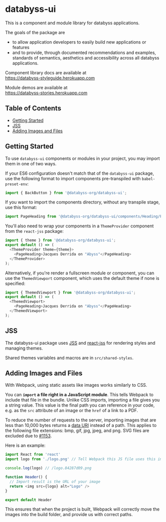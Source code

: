 # databyss-ui

This is a component and module library for databyss applications.

The goals of the package are

- to allow application developers to easily build new applications or features
- and to provide, through documented recommendations and examples, standards of semantics, aesthetics and accessibility across all databyss applications.

Component library docs are available at  
https://databyss-styleguide.herokuapp.com

Module demos are available at  
https://databyss-stories.herokuapp.com

## Table of Contents

- [Getting Started](#getting-started)
- [JSS](#jss)
- [Adding Images and Files](#adding-images-and-files)

## Getting Started

To use `databyss-ui` components or modules in your project, you may import them in one of two ways.

If your ES6 configuration doesn't match that of the `databyss-ui` package, use the following format to import components pre-transpiled with `babel-preset-env`:
```js
import { BackButton } from '@databyss-org/databyss-ui';
```

If you want to import the components directory, without any transpile stage, use this format:
```js
import PageHeading from '@databyss-org/databyss-ui/components/Heading/PageHeading';
```

You'll also need to wrap your components in a `ThemeProvider` component from the `react-jss` package:
```js
import { theme } from '@databyss-org/databyss-ui';
export default () => (
  <ThemeProvider theme={theme}>
    <PageHeading>Jacques Derrida on "Abyss"</PageHeading>
  </ThemeProvider>
);
```

Alternatively, if you're render a fullscreen module or component, you can use the `ThemedViewport` component, which uses the default theme if none is specified:
```js
import { ThemedViewport } from '@databyss-org/databyss-ui';
export default () => (
  <ThemedViewport>
    <PageHeading>Jacques Derrida on "Abyss"</PageHeading>
  </ThemedViewport>
);
```

## JSS

The databyss-ui package uses [JSS](http://cssinjs.org) and [react-jss](https://github.com/cssinjs/react-jss) for rendering styles and managing themes.

Shared themes variables and macros are in `src/shared-styles`.

## Adding Images and Files

With Webpack, using static assets like images works similarly to CSS.

You can **`import` a file right in a JavaScript module**. This tells Webpack to include that file in the bundle. Unlike CSS imports, importing a file gives you a string value. This value is the final path you can reference in your code, e.g. as the `src` attribute of an image or the `href` of a link to a PDF.

To reduce the number of requests to the server, importing images that are less than 10,000 bytes returns a [data URI](https://developer.mozilla.org/en-US/docs/Web/HTTP/Basics_of_HTTP/Data_URIs) instead of a path. This applies to the following file extensions: bmp, gif, jpg, jpeg, and png. SVG files are excluded due to [#1153](https://github.com/facebookincubator/create-react-app/issues/1153).

Here is an example:

```js
import React from 'react'
import logo from './logo.png' // Tell Webpack this JS file uses this image

console.log(logo) // /logo.84287d09.png

function Header() {
  // Import result is the URL of your image
  return <img src={logo} alt="Logo" />
}

export default Header
```

This ensures that when the project is built, Webpack will correctly move the images into the build folder, and provide us with correct paths.
